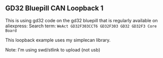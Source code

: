 ## GD32 Bluepill CAN Loopback 1
This is using gd32 code on the gd32 bluepill that is regularly available on aliexpress:
Search term: `WeAct GD32F303CCT6 GD32F303 GD32 GD32F3 Core Board`

This loopback example uses my simplecan library.  

Note: I'm using swd/stlink to upload (not usb)
